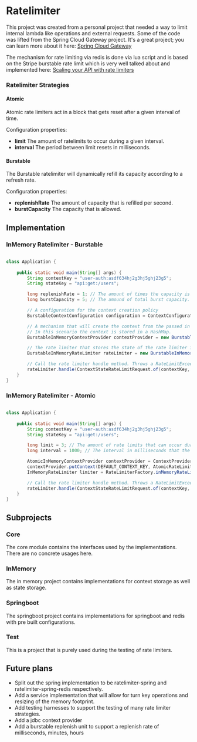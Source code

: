 # Ratelimiter

This project was created from a personal project that needed a way to limit internal lambda like operations and external
requests. Some of the code was lifted from the Spring Cloud Gateway project. It's a great project; you can learn more
about it here: [Spring Cloud Gateway](https://spring.io/projects/spring-cloud-gateway)

The mechanism for rate limiting via redis is done via lua script and is based on the Stripe burstable rate limit which
is very well talked about and implemented here: [Scaling your API with rate limiters](https://stripe.com/blog/rate-limiters)




### Ratelimiter Strategies

#### Atomic
Atomic rate limiters act in a block that gets reset after a given interval of time.

Configuration properties:
- **limit** The amount of ratelimits to occur during a given interval.
- **interval** The period between limit resets in milliseconds.

#### Burstable
The Burstable ratelimiter will dynamically refill its capacity according to a refresh rate.

Configuration properties:
- **replenishRate** The amount of capacity that is refilled per second.
- **burstCapacity** The capacity that is allowed.

## Implementation

### InMemory Ratelimiter - Burstable

```java

class Application {
	
	public static void main(String[] args) {
		String contextKey = "user-auth:asdf634hj2g3hj5ghj23g5";
		String stateKey = "api:get:/users";

		long replenishRate = 1; // The amount of times the capacity is dynamically refilled every second.
		long burstCapacity = 5; // The amound of total burst capacity.

		// A configuration for the context creation policy
		BurstableContextConfiguration configuration = ContextConfigurations.burstableConfiguration(replenishRate, burstCapacity);

		// A mechanism that will create the context from the passed in configuration.
		// In this scenario the context is stored in a HashMap.
		BurstableInMemoryContextProvider contextProvider = new BurstableInMemoryContextProvider(configuration);

		// The rate limiter that stores the state of the rate limiter in a HashMap.
		BurstableInMemoryRateLimiter rateLimiter = new BurstableInMemoryRateLimiter(contextProvider, configuration);

		// Call the rate limiter handle method. Throws a RateLimitExceededException
		rateLimiter.handle(ContextStateRateLimitRequest.of(contextKey, stateKey));
	}
}

```

### InMemory Ratelimiter - Atomic

```java

class Application {
	
	public static void main(String[] args) {
		String contextKey = "user-auth:asdf634hj2g3hj5ghj23g5";
		String stateKey = "api:get:/users";

		long limit = 3; // The amount of rate limits that can occur during an interval.
		long interval = 1000; // The interval in milliseconds that the limit is reset.

		AtomicInMemoryContextProvider contextProvider = ContextProviderFactory.atomicInMemoryContextProvider(this.atomicContextConfiguration);
		contextProvider.putContext(DEFAULT_CONTEXT_KEY, AtomicRateLimitContext.builder().limit(limit).interval(interval).build());
		InMemoryRateLimiter limiter = RateLimiterFactory.inMemoryRateLimiter(contextProvider);

		// Call the rate limiter handle method. Throws a RateLimitExceededException
		rateLimiter.handle(ContextStateRateLimitRequest.of(contextKey, stateKey));
	}
}

```


## Subprojects

### Core
The core module contains the interfaces used by the implementations. There are no concrete usages here.

### InMemory
The in memory project contains implementations for context storage as well as state storage.

### Springboot
The springboot project contains implementations for springboot and redis with pre built configurations.

### Test
This is a project that is purely used during the testing of rate limiters.


## Future plans
* Split out the spring implementation to be ratelimiter-spring and ratelimiter-spring-redis respectively.
* Add a service implementation that will allow for turn key operations and resizing of the memory footprint.
* Add testing harnesses to support the testing of many rate limiter strategies.
* Add a jdbc context provider
* Add a burstable replenish unit to support a replenish rate of milliseconds, minutes, hours